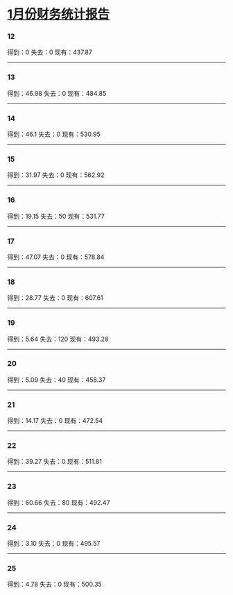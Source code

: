 # [1月份财务统计报告](https://github.com/lusuzi/gitblog/issues/10)

### 12
得到：0
失去：0
现有：437.87

---

### 13

得到：46.98
失去：0
现有：484.85

---

### 14

得到：46.1
失去：0
现有：530.95

---

### 15

得到：31.97
失去：0
现有：562.92

---

### 16

得到：19.15
失去：50
现有：531.77

---

### 17

得到：47.07
失去：0
现有：578.84

---

### 18

得到：28.77
失去：0
现有：607.61

---

### 19

得到：5.64
失去：120
现有：493.28

---

### 20

得到：5.09
失去：40
现有：458.37

---

### 21

得到：14.17
失去：0
现有：472.54

---

### 22

得到：39.27
失去：0
现有：511.81

---

### 23

得到：60.66
失去：80
现有：492.47

---

### 24

得到：3.10
失去：0
现有：495.57

---

### 25

得到：4.78
失去：0
现有：500.35